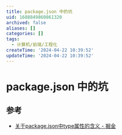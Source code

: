 ```yaml
---
title: package.json 中的坑
uid: 1688849860861320
archived: false
aliases: []
categories: []
tags:
  - 计算机/前端/工程化
createTime: '2024-04-22 10:39:52'
updateTime: '2024-04-22 10:39:52'
---
```


# package.json 中的坑

## 参考

- [关于package.json中type属性的含义 - 掘金](https://juejin.cn/post/7032278473389539365)
